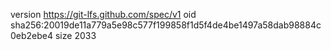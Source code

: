 version https://git-lfs.github.com/spec/v1
oid sha256:20019de11a779a5e98c577f199858f1d5f4de4be1497a58dab98884c0eb2ebe4
size 2033
